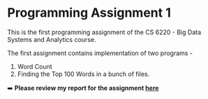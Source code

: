 # Programming Assignment 1

This is the first programming assignment of the CS 6220 - Big Data Systems and Analytics course.

The first assignment contains implementation of two programs -
1. Word Count
2. Finding the Top 100 Words in a bunch of files.

:arrow_right: **Please review my report for the assignment [here](REPORT.md)**
